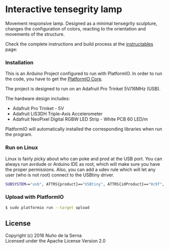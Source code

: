 # Interactive tensegrity lamp

Movement responsive lamp. Designed as a minimal tensegrity sculpture, changes the configuration of colors, reacting to the orientation and movements of the structure.

Check the complete instructions and build process at the [instructables] page:

### Installation
This is an Arduino Project configured to run with PlatformIO. In order to run the code, you have to get the [PlatformIO Core].  

The project is designed to run on an Adafruit Pro Trinket 5V/16MHz (USB).

The hardware design includes:
 - Adafruit Pro Trinket - 5V
 - Adafruit LIS3DH Triple-Axis Accelerometer
 - Adafruit NeoPixel Digital RGBW LED Strip - White PCB 60 LED/m

PlatformIO will automatically installed the corresponding libraries when run the program.

### Run on Linux
Linux is fairly picky about who can poke and prod at the USB port. You can always run avrdude or Arduino IDE as root, which will make sure you have the proper permissions.
Also, you can add a udev rule which will let any user (who is not root) connect to the USBtiny driver.
```bash
SUBSYSTEM=="usb", ATTRS{product}=="USBtiny", ATTRS{idProduct}=="0c9f", ATTRS{idVendor}=="1781", MODE="0660", GROUP="**ADD_GROUP**"
```
### Upload with PlatformIO
```bash
$ sudo platformio run --target upload
```

License
----
Copyright (c) 2016 Nuño de la Serna  
Licensed under the Apache License Version 2.0

   [instructables]: <http://www.instructables.com/id/Interactive-Led-Lamp-Tensegrity-Structure-Arduino/>
   [PlatformIO Core]: <http://docs.platformio.org/en/latest/installation.html>

